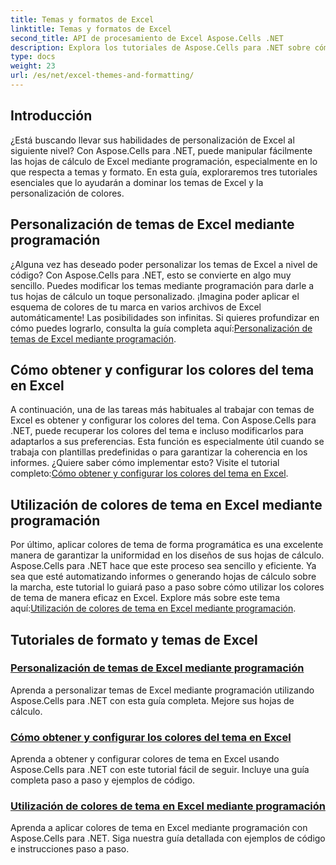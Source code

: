 ```yaml
---
title: Temas y formatos de Excel
linktitle: Temas y formatos de Excel
second_title: API de procesamiento de Excel Aspose.Cells .NET
description: Explora los tutoriales de Aspose.Cells para .NET sobre cómo personalizar temas de Excel, configurar colores de temas y utilizar colores de temas de manera programática. Mejora tus habilidades con Excel.
type: docs
weight: 23
url: /es/net/excel-themes-and-formatting/
---
```

## Introducción

¿Está buscando llevar sus habilidades de personalización de Excel al siguiente nivel? Con Aspose.Cells para .NET, puede manipular fácilmente las hojas de cálculo de Excel mediante programación, especialmente en lo que respecta a temas y formato. En esta guía, exploraremos tres tutoriales esenciales que lo ayudarán a dominar los temas de Excel y la personalización de colores.

## Personalización de temas de Excel mediante programación

¿Alguna vez has deseado poder personalizar los temas de Excel a nivel de código? Con Aspose.Cells para .NET, esto se convierte en algo muy sencillo. Puedes modificar los temas mediante programación para darle a tus hojas de cálculo un toque personalizado. ¡Imagina poder aplicar el esquema de colores de tu marca en varios archivos de Excel automáticamente! Las posibilidades son infinitas. Si quieres profundizar en cómo puedes lograrlo, consulta la guía completa aquí:[Personalización de temas de Excel mediante programación](./customizing-excel-themes/).

## Cómo obtener y configurar los colores del tema en Excel

 A continuación, una de las tareas más habituales al trabajar con temas de Excel es obtener y configurar los colores del tema. Con Aspose.Cells para .NET, puede recuperar los colores del tema e incluso modificarlos para adaptarlos a sus preferencias. Esta función es especialmente útil cuando se trabaja con plantillas predefinidas o para garantizar la coherencia en los informes. ¿Quiere saber cómo implementar esto? Visite el tutorial completo:[Cómo obtener y configurar los colores del tema en Excel](./getting-and-setting-theme-colors/).

## Utilización de colores de tema en Excel mediante programación

Por último, aplicar colores de tema de forma programática es una excelente manera de garantizar la uniformidad en los diseños de sus hojas de cálculo. Aspose.Cells para .NET hace que este proceso sea sencillo y eficiente. Ya sea que esté automatizando informes o generando hojas de cálculo sobre la marcha, este tutorial lo guiará paso a paso sobre cómo utilizar los colores de tema de manera eficaz en Excel. Explore más sobre este tema aquí:[Utilización de colores de tema en Excel mediante programación](./utilizing-theme-colors/).

## Tutoriales de formato y temas de Excel
### [Personalización de temas de Excel mediante programación](./customizing-excel-themes/)
Aprenda a personalizar temas de Excel mediante programación utilizando Aspose.Cells para .NET con esta guía completa. Mejore sus hojas de cálculo.
### [Cómo obtener y configurar los colores del tema en Excel](./getting-and-setting-theme-colors/)
Aprenda a obtener y configurar colores de tema en Excel usando Aspose.Cells para .NET con este tutorial fácil de seguir. Incluye una guía completa paso a paso y ejemplos de código.
### [Utilización de colores de tema en Excel mediante programación](./utilizing-theme-colors/)
Aprenda a aplicar colores de tema en Excel mediante programación con Aspose.Cells para .NET. Siga nuestra guía detallada con ejemplos de código e instrucciones paso a paso.